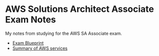 # AWS Solutions Architect Associate Exam Notes

My notes from studying for the AWS SA Associate exam.

* [Exam Blueprint](https://d0.awsstatic.com/training-and-certification/docs-sa-assoc/AWS_certified_solutions_architect_associate_blueprint.pdf)
* [Summary of AWS services](summary.md)